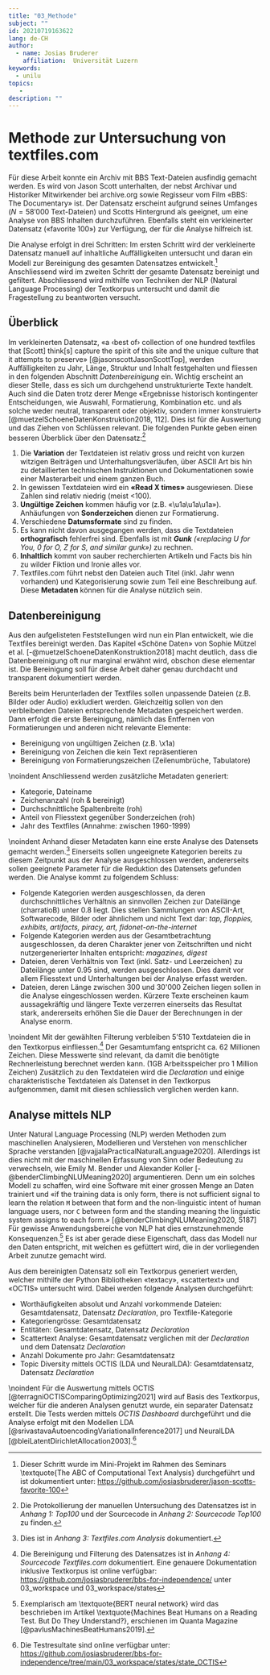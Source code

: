 ```yaml
---
title: "03_Methode"
subject: ""
id: 20210719163622
lang: de-CH
author:
  - name: Josias Bruderer
    affiliation:  Universität Luzern
keywords:
  - unilu
topics:
   - 
description: ""
---
```


# Methode zur Untersuchung von textfiles.com

Für diese Arbeit konnte ein Archiv mit BBS Text-Dateien ausfindig gemacht werden. Es wird von Jason Scott unterhalten, der nebst Archivar und Historiker Mitwirkender bei archive.org sowie Regisseur vom Film «BBS: The Documentary» ist. Der Datensatz erscheint aufgrund seines Umfanges ($N=58'000$ Text-Dateien) und Scotts Hintergrund als geeignet, um eine Analyse von BBS Inhalten durchzuführen. Ebenfalls steht ein verkleinerter Datensatz («favorite 100») zur Verfügung, der für die Analyse hilfreich ist.

Die Analyse erfolgt in drei Schritten: Im ersten Schritt wird der verkleinerte Datensatz manuell auf inhaltliche Auffälligkeiten untersucht und daran ein Modell zur Bereinigung des gesamten Datensatzes entwickelt.[^7] Anschliessend wird im zweiten Schritt der gesamte Datensatz bereinigt und gefiltert. Abschliessend wird mithilfe von Techniken der NLP (Natural Language Processing) der Textkorpus untersucht und damit die Fragestellung zu beantworten versucht.   

## Überblick

Im verkleinerten Datensatz, «a ‹best of› collection of one hundred textfiles that [Scott] think[s] capture the spirit of this site and the unique culture that it attempts to preserve» [@jasonscottJasonScottTop], werden Auffälligkeiten zu Jahr, Länge, Struktur und Inhalt festgehalten und fliessen in den folgenden Abschnitt *Datenbereinigung* ein. Wichtig erscheint an dieser Stelle, dass es sich um durchgehend unstrukturierte Texte handelt. Auch sind die Daten trotz derer Menge «Ergebnisse historisch kontingenter Entscheidungen, wie Auswahl, Formatierung, Kombination etc. und als solche weder neutral, transparent oder objektiv, sondern immer konstruiert» [@muetzelSchoeneDatenKonstruktion2018, 112]. Dies ist für die Auswertung und das Ziehen von Schlüssen relevant. Die folgenden Punkte geben einen besseren Überblick über den Datensatz:[^8]

1. Die **Variation** der Textdateien ist relativ gross und reicht von kurzen witzigen Beiträgen und Unterhaltungsverläufen, über ASCII Art bis hin zu detaillierten technischen Instruktionen und Dokumentationen sowie einer Masterarbeit und einem ganzen Buch.
2. In gewissen Textdateien wird ein **«Read X times»** ausgewiesen. Diese Zahlen sind relativ niedrig (meist <100). 
3. **Ungültige Zeichen** kommen häufig vor (z.B. «\\u1a\\u1a\\u1a»). Anhäufungen von **Sonderzeichen** dienen zur Formatierung.
4. Verschiedene **Datumsformate** sind zu finden.
5. Es kann nicht davon ausgegangen werden, dass die Textdateien **orthografisch** fehlerfrei sind. Ebenfalls ist mit ***Gunk** («replacing U for You, 0 for O, Z for S, and similar gunk»)* zu rechnen.
6. **Inhaltlich** kommt von sauber recherchierten Artikeln und Facts bis hin zu wilder Fiktion und Ironie alles vor. 
7. Textfiles.com führt nebst den Dateien auch Titel (inkl. Jahr wenn vorhanden) und Kategorisierung sowie zum Teil eine Beschreibung auf. Diese **Metadaten** können für die Analyse nützlich sein.

## Datenbereinigung

Aus den aufgelisteten Feststellungen wird nun ein Plan entwickelt, wie die Textfiles bereinigt werden. Das Kapitel «Schöne Daten» von Sophie Mützel et al. [-@muetzelSchoeneDatenKonstruktion2018] macht deutlich, dass die Datenbereinigung oft nur marginal erwähnt wird, obschon diese elementar ist. Die Bereinigung soll für diese Arbeit daher genau durchdacht und transparent dokumentiert werden.

Bereits beim Herunterladen der Textfiles sollen unpassende Dateien (z.B. Bilder oder Audio) exkludiert werden. Gleichzeitig sollen von den verbleibenden Dateien entsprechende Metadaten gespeichert werden. Dann erfolgt die erste Bereinigung, nämlich das Entfernen von Formatierungen und anderen nicht relevante Elemente:

* Bereinigung von ungültigen Zeichen (z.B. \\x1a)
* Bereinigung von Zeichen die kein Text repräsentieren
* Bereinigung von Formatierungszeichen (Zeilenumbrüche, Tabulatore)

\noindent
Anschliessend werden zusätzliche Metadaten generiert:

* Kategorie, Dateiname
* Zeichenanzahl (roh & bereinigt)
* Durchschnittliche Spaltenbreite (roh)
* Anteil von Fliesstext gegenüber Sonderzeichen (roh)
* Jahr des Textfiles (Annahme: zwischen 1960-1999)

\noindent
Anhand dieser Metadaten kann eine erste Analyse des Datensets gemacht werden.[^10] Einerseits sollen ungeeignete Kategorien bereits zu diesem Zeitpunkt aus der Analyse ausgeschlossen werden, andererseits sollen geeignete Parameter für die Reduktion des Datensets gefunden werden. Die Analyse kommt zu folgendem Schluss:

* Folgende Kategorien werden ausgeschlossen, da deren durchschnittliches Verhältnis an sinnvollen Zeichen zur Dateilänge (charratioB) unter 0.8 liegt. Dies stellen Sammlungen von ASCII-Art, Softwarecode, Bilder oder ähnlichem und nicht Text dar: *tap, floppies, exhibits, artifacts, piracy, art, fidonet-on-the-internet*
* Folgende Kategorien werden aus der Gesamtbetrachtung ausgeschlossen, da deren Charakter jener von Zeitschriften und nicht nutzergenerierter Inhalten entspricht: *magazines, digest*
* Dateien, deren Verhältnis von Text (inkl. Satz- und Leerzeichen) zu Dateilänge unter 0.95 sind, werden ausgeschlossen. Dies damit vor allem Fliesstext und Unterhaltungen bei der Analyse erfasst werden.
* Dateien, deren Länge zwischen 300 und 30'000 Zeichen liegen sollen in die Analyse eingeschlossen werden. Kürzere Texte erscheinen kaum aussagekräftig und längere Texte verzerren einerseits das Resultat stark, andererseits erhöhen Sie die Dauer der Berechnungen in der Analyse enorm.

\noindent
Mit der gewählten Filterung verbleiben 5'510 Textdateien die in den Textkorpus einfliessen.[^11] Der Gesamtumfang entspricht ca. 62 Millionen Zeichen. Diese Messwerte sind relevant, da damit die benötigte Rechnerleistung berechnet werden kann. (1GB Arbeitsspeicher pro 1 Million Zeichen) Zusätzlich zu den Textdateien wird die *Declaration* und einige charakteristische Textdateien als Datenset in den Textkorpus aufgenommen, damit mit diesen schliesslich verglichen werden kann.


## Analyse mittels NLP

Unter Natural Language Processing (NLP) werden Methoden zum maschinellen Analysieren, Modellieren und Verstehen von menschlicher Sprache verstanden [@vajjalaPracticalNaturalLanguage2020]. Allerdings ist dies nicht mit der maschinellen Erfassung von Sinn oder Bedeutung zu verwechseln, wie Emily M. Bender und Alexander Koller [-@benderClimbingNLUMeaning2020] argumentieren. Denn um ein solches Modell zu schaffen, wird eine Software mit einer grossen Menge an Daten trainiert und «if the training data is only form, there is not sufficient signal to learn the relation `M` between that form and the non-linguistic intent of human language users, nor `C` between form and the standing meaning the linguistic system assigns to each form.» [@benderClimbingNLUMeaning2020, 5187] Für gewisse Anwendungsbereiche von NLP hat dies ernstzunehmende Konsequenzen.[^9] Es ist aber gerade diese Eigenschaft, dass das Modell nur den Daten entspricht, mit welchen es gefüttert wird, die in der vorliegenden Arbeit zunutze gemacht wird. 

Aus dem bereinigten Datensatz soll ein Textkorpus generiert werden, welcher mithilfe der Python Bibliotheken «textacy», «scattertext» und «OCTIS» untersucht wird. Dabei werden folgende Analysen durchgeführt:

* Worthäufigkeiten absolut und Anzahl vorkommende Dateien: Gesamtdatensatz, Datensatz *Declaration*, pro Textfile-Kategorie
* Kategoriengrösse: Gesamtdatensatz
* Entitäten: Gesamtdatensatz, Datensatz *Declaration*
* Scattertext Analyse: Gesamtdatensatz verglichen mit der *Declaration* und dem Datensatz *Declaration*
* Anzahl Dokumente pro Jahr: Gesamtdatensatz
* Topic Diversity mittels OCTIS (LDA und NeuralLDA): Gesamtdatensatz, Datensatz *Declaration*

\noindent
Für die Auswertung mittels OCTIS [@terragniOCTISComparingOptimizing2021] wird auf Basis des Textkorpus, welcher für die anderen Analysen genutzt wurde, ein separater Datensatz erstellt. Die Tests werden mittels *OCTIS Dashboard* durchgeführt und die Analyse erfolgt mit den Modellen LDA [@srivastavaAutoencodingVariationalInference2017] und NeuralLDA [@bleiLatentDirichletAllocation2003].[^12]


[^7]: Dieser Schritt wurde im Mini-Projekt im Rahmen des Seminars \textquote{The ABC of Computational Text Analysis} durchgeführt und ist dokumentiert unter: https://github.com/josiasbruderer/jason-scotts-favorite-100
[^8]: Die Protokollierung der manuellen Untersuchung des Datensatzes ist in *Anhang 1: Top100* und der Sourcecode in *Anhang 2: Sourcecode Top100* zu finden. 
[^9]: Exemplarisch am \textquote{BERT neural network} wird das beschrieben im Artikel \textquote{Machines Beat Humans on a Reading Test. But Do They Understand?}, erschienen im Quanta Magazine [@pavlusMachinesBeatHumans2019].
[^10]: Dies ist in *Anhang 3: Textfiles.com Analysis* dokumentiert. 
[^11]: Die Bereinigung und Filterung des Datensatzes ist in *Anhang 4: Sourcecode Textfiles.com* dokumentiert. Eine genauere Dokumentation inklusive Textkorpus ist online verfügbar: https://github.com/josiasbruderer/bbs-for-independence/ unter 03_workspace und 03_workspace/states
[^12]: Die Testresultate sind online verfügbar unter: https://github.com/josiasbruderer/bbs-for-independence/tree/main/03_workspace/states/state_OCTIS 